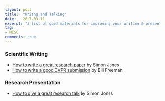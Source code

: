 ```yaml
---
layout: post
title:  "Writng and Talking"
date:   2017-03-11
excerpt: "A list of good materials for improving your writing & presentation skills, which should be foundamental elements in a good researcher's skillset."
tag:
- MISC
comments: true
---
```



### Scientific Writing

* [How to write a great research paper](https://www.microsoft.com/en-us/research/wp-content/uploads/2016/07/How-to-write-a-great-research-paper.pdf) by Simon Jones
* [How to write a good CVPR submission](https://billf.mit.edu/sites/default/files/documents/cvprPapers.pdf) by Bill Freeman

### Research Presentation

* [How to give a great research talk](https://www.microsoft.com/en-us/research/wp-content/uploads/2016/07/How-to-give-a-great-research-talk.pdf) by Simon Jones











